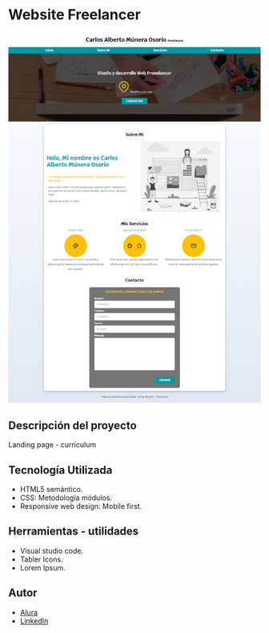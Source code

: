 # Website Freelancer
![Alt text](img/preview.PNG)

## Descripción del proyecto
Landing page - curriculum

## Tecnología Utilizada
* HTML5 semántico.
* CSS: Metodología módulos.
* Responsive web design: Mobile first.



## Herramientas - utilidades
* Visual studio code.
* Tabler Icons.
* Lorem Ipsum.


## Autor
* [Alura](https://app.aluracursos.com/user/karlosmunera)
* [LinkedIn](https://www.linkedin.com/in/carlos-munera-259969262 "Linkedin")
